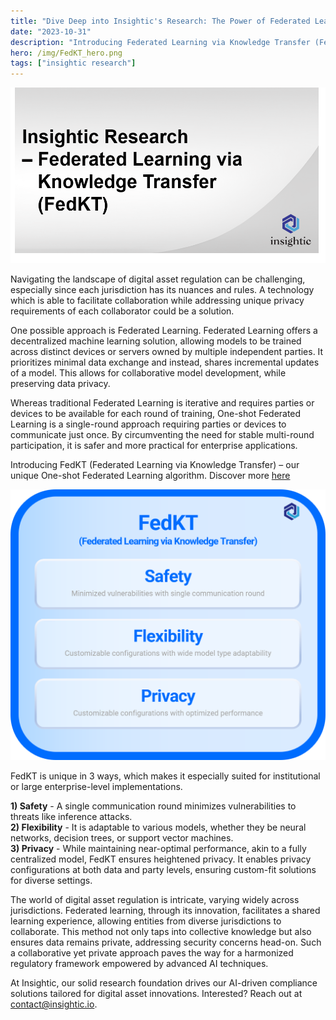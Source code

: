```yaml
---
title: "Dive Deep into Insightic's Research: The Power of Federated Learning"
date: "2023-10-31"
description: "Introducing Federated Learning via Knowledge Transfer (FedKT)"
hero: /img/FedKT_hero.png
tags: ["insightic research"]
---
```


![FedKT_hero](/img/FedKT_hero.png)

Navigating the landscape of digital asset regulation can be challenging, especially since each jurisdiction has its nuances and rules. A technology which is able to facilitate collaboration while addressing unique privacy requirements of each collaborator could be a solution.

One possible approach is Federated Learning. Federated Learning offers a decentralized machine learning solution, allowing models to be trained across distinct devices or servers owned by multiple independent parties. It prioritizes minimal data exchange and instead, shares incremental updates of a model. This allows for collaborative model development, while preserving data privacy.

Whereas traditional Federated Learning is iterative and requires parties or devices to be available for each round of training, One-shot Federated Learning is a single-round approach requiring parties or devices to communicate just once. By circumventing the need for stable multi-round participation, it is safer and more practical for enterprise applications.

Introducing FedKT (Federated Learning via Knowledge Transfer) – our unique One-shot Federated Learning algorithm. Discover more [here](https://arxiv.org/abs/2010.01017)

![FedKT](/img/FedKT.png)

FedKT is unique in 3 ways, which makes it especially suited for institutional or large enterprise-level implementations.

**1) Safety** - A single communication round minimizes vulnerabilities to threats like inference attacks.\
**2) Flexibility** - It is adaptable to various models, whether they be neural networks, decision trees, or support vector machines.\
**3) Privacy** - While maintaining near-optimal performance, akin to a fully centralized model, FedKT ensures heightened privacy. It enables privacy configurations at both data and party levels, ensuring custom-fit solutions for diverse settings.

The world of digital asset regulation is intricate, varying widely across jurisdictions. Federated learning, through its innovation, facilitates a shared learning experience, allowing entities from diverse jurisdictions to collaborate. This method not only taps into collective knowledge but also ensures data remains private, addressing security concerns head-on. Such a collaborative yet private approach paves the way for a harmonized regulatory framework empowered by advanced AI techniques.

At Insightic, our solid research foundation drives our AI-driven compliance solutions tailored for digital asset innovations. Interested? Reach out at contact@insightic.io.
